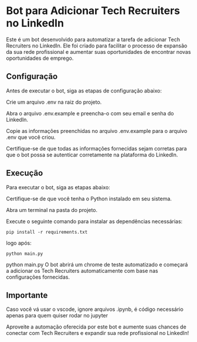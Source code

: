 # Bot para Adicionar Tech Recruiters no LinkedIn
Este é um bot desenvolvido para automatizar a tarefa de adicionar Tech Recruiters no LinkedIn. Ele foi criado para facilitar o processo de expansão da sua rede profissional e aumentar suas oportunidades de encontrar novas oportunidades de emprego.

## Configuração
Antes de executar o bot, siga as etapas de configuração abaixo:

Crie um arquivo .env na raiz do projeto.

Abra o arquivo .env.example e preencha-o com seu email e senha do LinkedIn.

Copie as informações preenchidas no arquivo .env.example para o arquivo .env que você criou.

Certifique-se de que todas as informações fornecidas sejam corretas para que o bot possa se autenticar corretamente na plataforma do LinkedIn.

## Execução
Para executar o bot, siga as etapas abaixo:

Certifique-se de que você tenha o Python instalado em seu sistema.

Abra um terminal na pasta do projeto.

Execute o seguinte comando para instalar as dependências necessárias:

```
pip install -r requirements.txt
```

logo após:

```
python main.py
```

python main.py
O bot abrirá um chrome de teste automatizado e começará a adicionar os Tech Recruiters automaticamente com base nas configurações fornecidas.

## Importante
Caso você vá usar o vscode, ignore arquivos .ipynb, é código necessário apenas para quem quiser rodar no jupyter

Aproveite a automação oferecida por este bot e aumente suas chances de conectar com Tech Recruiters e expandir sua rede profissional no LinkedIn!
